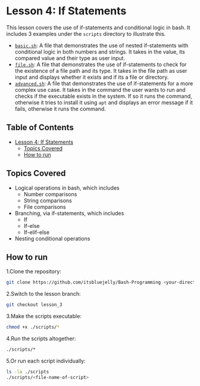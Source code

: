 # Lesson 4: If Statements

This lesson covers the use of if-statements and conditional logic in bash. It includes 3 examples under the `scripts` directory to illustrate this.

- [`basic.sh`](scripts/basic.sh): A file that demonstrates the use of nested if-statements with conditional logic in both numbers and strings. It takes in the value, its compared value and their type as user input.
- [`file.sh`](scripts/file.sh): A file that demonstrates the use of if-statements to check for the existence of a file path and its type. It takes in the file path as user input and displays whether it exists and if its a file or directory.
- [`advanced.sh`](scripts/advanced.sh): A file that demonstrates the use of if-statements for a more complex use case. It takes in the command the user wants to run and checks if the executable exists in the system. If so it runs the command, otherwise it tries to install it using `apt` and displays an error message if it fails, otherwise it runs the command.

## Table of Contents

- [Lesson 4: If Statements](#lesson-4-if-statements)
  - [Topics Covered](#topics-covered)
  - [How to run](#how-to-run)

## Topics Covered

- Logical operations in bash, which includes
  - Number comparisons
  - String comparisons
  - File comparisons
- Branching, via if-statements, which includes
  - If
  - If-else
  - If-elif-else
- Nesting conditional operations

## How to run

1.Clone the repository:

  ```bash
  git clone https://github.com/itsbluejelly/Bash-Programming <your-directory>
  ```

2.Switch to the lesson branch:

  ```bash
  git checkout lesson_3
  ```

3.Make the scripts executable:

  ```bash
  chmod +x ./scripts/*
  ```

4.Run the scripts altogether:

  ```bash
  ./scripts/*
  ```

5.Or run each script individually:

  ```bash
  ls -la ./scripts
  ./scripts/<file-name-of-script>
  ```
